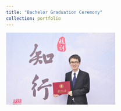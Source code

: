 ```yaml
---
title: "Bachelor Graduation Ceremony"
collection: portfolio
---
```


<img src="/images/portfolio1.JPG" width="300">
